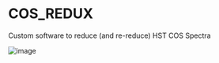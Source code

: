 # COS_REDUX
Custom software to reduce (and re-reduce) HST COS Spectra

![image](https://user-images.githubusercontent.com/22138925/144734771-25ef8fbe-6c6b-4d2f-8761-e3724584e033.png)
